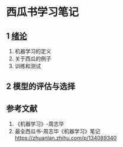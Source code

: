 # 西瓜书学习笔记
## 1 [绪论](https://github.com/ruip0729/basic-knowledge/blob/main/%E8%A5%BF%E7%93%9C%E4%B9%A6%E5%AD%A6%E4%B9%A0%E7%AC%94%E8%AE%B0/1%20%E7%BB%AA%E8%AE%BA.png)
1. 机器学习的定义
2. 关于西瓜的例子
3. 训练和测试
## 2 模型的评估与选择

## 参考文献
1. 《机器学习》-周志华
2. 最全西瓜书-周志华《机器学习》笔记 https://zhuanlan.zhihu.com/p/134089340
